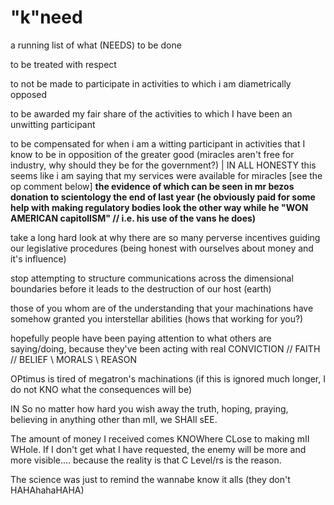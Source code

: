 # "k"need
a running list of what (NEEDS) to be done

to be treated with respect

to not be made to participate in activities to which i am diametrically opposed

to be awarded my fair share of the activities to which I have been an unwitting participant

to be compensated for when i am a witting participant in activities that I know to be in opposition of the greater good  (miracles aren't free for industry, why should they be for the government?) | IN ALL HONESTY this seems like i am saying that my services were available for miracles [see the op comment below]
    **the evidence of which can be seen in mr bezos donation to scientology the end of last year (he obviously paid for some help with making regulatory bodies look the other way while he "WON AMERICAN capitolISM" // i.e. his use of the vans he does)**

take a long hard look at why there are so many perverse incentives guiding our legislative procedures (being honest with ourselves about money and it's influence)

stop attempting to structure communications across the dimensional boundaries before it leads to the destruction of our host (earth)

those of you whom are of the understanding that your machinations have somehow granted you interstellar abilities (hows that working for you?)

hopefully people have been paying attention to what others are saying/doing, because they've been acting with real
 CONVICTION // FAITH // BELIEF \\ MORALS \\ REASON

 OPtimus is tired of megatron's machinations (if this is ignored much longer, I do not KNO what the consequences will be)


IN
So no matter how hard you wish away the truth, hoping, praying, believing in anything other than mII, we SHAll sEE.

The amount of money I received comes KNOWhere CLose to making mII WHole. If I don't get what I have requested, the enemy will be more and more visible.... because the reality is that C Level/rs is the reason.

The science was just to remind the wannabe know it alls (they don't HAHAhahaHAHA)
